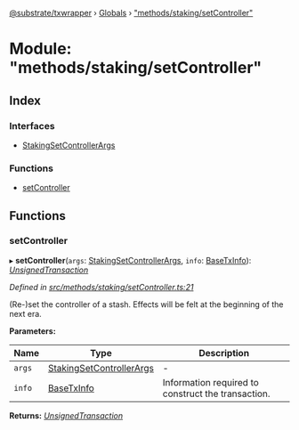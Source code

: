 [@substrate/txwrapper](../README.md) › [Globals](../globals.md) › ["methods/staking/setController"](_methods_staking_setcontroller_.md)

# Module: "methods/staking/setController"

## Index

### Interfaces

* [StakingSetControllerArgs](../interfaces/_methods_staking_setcontroller_.stakingsetcontrollerargs.md)

### Functions

* [setController](_methods_staking_setcontroller_.md#setcontroller)

## Functions

###  setController

▸ **setController**(`args`: [StakingSetControllerArgs](../interfaces/_methods_staking_setcontroller_.stakingsetcontrollerargs.md), `info`: [BaseTxInfo](../interfaces/_util_types_.basetxinfo.md)): *[UnsignedTransaction](../interfaces/_util_types_.unsignedtransaction.md)*

*Defined in [src/methods/staking/setController.ts:21](https://github.com/paritytech/txwrapper/blob/1b54171/src/methods/staking/setController.ts#L21)*

(Re-)set the controller of a stash. Effects will be felt at the beginning of
the next era.

**Parameters:**

Name | Type | Description |
------ | ------ | ------ |
`args` | [StakingSetControllerArgs](../interfaces/_methods_staking_setcontroller_.stakingsetcontrollerargs.md) | - |
`info` | [BaseTxInfo](../interfaces/_util_types_.basetxinfo.md) | Information required to construct the transaction.  |

**Returns:** *[UnsignedTransaction](../interfaces/_util_types_.unsignedtransaction.md)*
